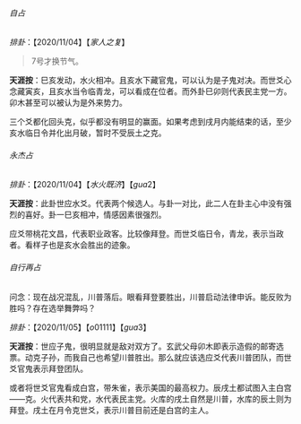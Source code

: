 ###### 自占

$排卦：【2020/11/04】【家人之复】$

> 7号才换节气。

**天涯按**：巳亥发动，水火相冲。且亥水下藏官鬼，可以认为是子鬼对决。而世爻心念藏寅亥，且亥水当令临青龙，可以看成在位者。而外卦巳卯则代表民主党一方。卯木甚至可以被认为是外来势力。



三个爻都化回头克，似乎都没有明显的赢面。如果考虑到戌月内能结束的话，至少亥水临日令并化出月破，暂时不受辰土之克。



###### 永杰占

$排卦：【2020/11/04】【水火既济】【gua2】$



**天涯按**：此卦世应水爻。代表两个候选人。与卦一对比，此二人在卦主心中没有强烈的喜好。卦一巳亥相冲，情感因素很强烈。

应爻带桃花文昌，代表职业政客。比较像拜登。而世爻临日令，青龙，表示当政者。看样子也是亥水会胜出的迹象。



###### 自行再占

问念：现在战况混乱，川普落后。眼看拜登要胜出，川普启动法律申诉。能反败为胜吗？存在选举舞弊吗？

$排卦：【2020/11/05】【o01111】【gua3】$



**天涯按**：世应子鬼，很明显就是敌对双方了。玄武父母卯木即表示造假的邮寄选票。动克子孙，而我自己也希望川普胜出。那么就应该选应爻代表川普团队，而世爻官鬼表示拜登团队。



或者将世爻官鬼看成白宫，带朱雀，表示美国的最高权力。辰戌土都试图入主白宫——克。火代表共和党，水代表民主党。火库的戌土自然是川普，水库的辰土则为拜登。戌土在月令克世爻，表示川普目前还是白宫的主人。







